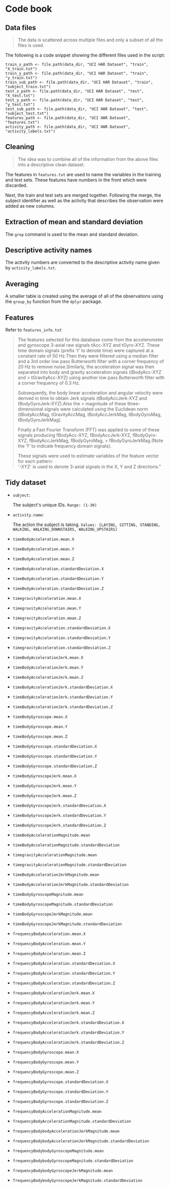 # Code book

## Data files

> The data is scattered across multiple files and only a subset of all the files is used.

The following is a code snippet showing the different files used in the script:

```
train_x_path <- file.path(data_dir, "UCI HAR Dataset", "train", "X_train.txt")
train_y_path <- file.path(data_dir, "UCI HAR Dataset", "train", "y_train.txt")
train_sub_path <- file.path(data_dir, "UCI HAR Dataset", "train", "subject_train.txt")
test_x_path <- file.path(data_dir, "UCI HAR Dataset", "test", "X_test.txt")
test_y_path <- file.path(data_dir, "UCI HAR Dataset", "test", "y_test.txt")
test_sub_path <- file.path(data_dir, "UCI HAR Dataset", "test", "subject_test.txt")
features_path <- file.path(data_dir, "UCI HAR Dataset", "features.txt")
activity_path <- file.path(data_dir, "UCI HAR Dataset", "activity_labels.txt")
```

## Cleaning

> The idea was to combine all of the information from the above files into a descriptive clean dataset.

The features in `features.txt` are used to name the variables in the training and test sets.
These features have numbers in the front which were discarded.

Next, the train and test sets are merged together.
Following the merge, the subject identifier as well as the activity that describes the observation were added as new columns.

## Extraction of mean and standard deviation

The `grep` command is used to the mean and standard deviation.

## Descriptive activity names

The activity numbers are converted to the descriptive activity name given by `activity_labels.txt`.

## Averaging

A smaller table is created using the average of all of the observations using the `group_by` function from the `dplyr` package.

## Features

Refer to `features_info.txt`

> The features selected for this database come from the accelerometer and gyroscope 3-axial raw signals tAcc-XYZ and tGyro-XYZ.
> These time domain signals (prefix 't' to denote time) were captured at a constant rate of 50 Hz.Then they were filtered using a median filter and a 3rd order low pass Butterworth filter with a corner frequency of 20 Hz to remove noise.Similarly, the acceleration signal was then separated into body and gravity acceleration signals (tBodyAcc-XYZ and > tGravityAcc-XYZ) using another low pass Butterworth filter with a corner frequency of 0.3 Hz.
>
> Subsequently, the body linear acceleration and angular velocity were derived in time to obtain Jerk signals (tBodyAccJerk-XYZ and tBodyGyroJerk-XYZ).Also the > magnitude of these three-dimensional signals were calculated using the Euclidean norm (tBodyAccMag, tGravityAccMag, tBodyAccJerkMag, tBodyGyroMag, tBodyGyroJerkMag).
>
> Finally a Fast Fourier Transform (FFT) was applied to some of these signals producing fBodyAcc-XYZ, fBodyAccJerk-XYZ, fBodyGyro-XYZ, fBodyAccJerkMag, fBodyGyroMag, > fBodyGyroJerkMag.(Note the 'f' to indicate frequency domain signals).
>
> These signals were used to estimate variables of the feature vector for each pattern:  
> '-XYZ' is used to denote 3-axial signals in the X, Y and Z directions."

## Tidy dataset

- `subject`:

  The subject's unique IDs.
  `Range: (1-30)`

- `activity.name`:

  The action the subject is taking.
  `Values: [LAYING, SITTING, STANDING, WALKING, WALKING_DOWNSTAIRS, WALKING_UPSTAIRS]`

- `timeBodyAcceleration.mean.X`
- `timeBodyAcceleration.mean.Y`
- `timeBodyAcceleration.mean.Z`
- `timeBodyAcceleration.standardDeviation.X`
- `timeBodyAcceleration.standardDeviation.Y`
- `timeBodyAcceleration.standardDeviation.Z`
- `timegravityAcceleration.mean.X`
- `timegravityAcceleration.mean.Y`
- `timegravityAcceleration.mean.Z`
- `timegravityAcceleration.standardDeviation.X`
- `timegravityAcceleration.standardDeviation.Y`
- `timegravityAcceleration.standardDeviation.Z`
- `timeBodyAccelerationJerk.mean.X`
- `timeBodyAccelerationJerk.mean.Y`
- `timeBodyAccelerationJerk.mean.Z`
- `timeBodyAccelerationJerk.standardDeviation.X`
- `timeBodyAccelerationJerk.standardDeviation.Y`
- `timeBodyAccelerationJerk.standardDeviation.Z`
- `timeBodyGyroscope.mean.X`
- `timeBodyGyroscope.mean.Y`
- `timeBodyGyroscope.mean.Z`
- `timeBodyGyroscope.standardDeviation.X`
- `timeBodyGyroscope.standardDeviation.Y`
- `timeBodyGyroscope.standardDeviation.Z`
- `timeBodyGyroscopeJerk.mean.X`
- `timeBodyGyroscopeJerk.mean.Y`
- `timeBodyGyroscopeJerk.mean.Z`
- `timeBodyGyroscopeJerk.standardDeviation.X`
- `timeBodyGyroscopeJerk.standardDeviation.Y`
- `timeBodyGyroscopeJerk.standardDeviation.Z`
- `timeBodyAccelerationMagnitude.mean`
- `timeBodyAccelerationMagnitude.standardDeviation`
- `timegravityAccelerationMagnitude.mean`
- `timegravityAccelerationMagnitude.standardDeviation`
- `timeBodyAccelerationJerkMagnitude.mean`
- `timeBodyAccelerationJerkMagnitude.standardDeviation`
- `timeBodyGyroscopeMagnitude.mean`
- `timeBodyGyroscopeMagnitude.standardDeviation`
- `timeBodyGyroscopeJerkMagnitude.mean`
- `timeBodyGyroscopeJerkMagnitude.standardDeviation`
- `frequencyBodyAcceleration.mean.X`
- `frequencyBodyAcceleration.mean.Y`
- `frequencyBodyAcceleration.mean.Z`
- `frequencyBodyAcceleration.standardDeviation.X`
- `frequencyBodyAcceleration.standardDeviation.Y`
- `frequencyBodyAcceleration.standardDeviation.Z`
- `frequencyBodyAccelerationJerk.mean.X`
- `frequencyBodyAccelerationJerk.mean.Y`
- `frequencyBodyAccelerationJerk.mean.Z`
- `frequencyBodyAccelerationJerk.standardDeviation.X`
- `frequencyBodyAccelerationJerk.standardDeviation.Y`
- `frequencyBodyAccelerationJerk.standardDeviation.Z`
- `frequencyBodyGyroscope.mean.X`
- `frequencyBodyGyroscope.mean.Y`
- `frequencyBodyGyroscope.mean.Z`
- `frequencyBodyGyroscope.standardDeviation.X`
- `frequencyBodyGyroscope.standardDeviation.Y`
- `frequencyBodyGyroscope.standardDeviation.Z`
- `frequencyBodyAccelerationMagnitude.mean`
- `frequencyBodyAccelerationMagnitude.standardDeviation`
- `frequencyBodybodyAccelerationJerkMagnitude.mean`
- `frequencyBodybodyAccelerationJerkMagnitude.standardDeviation`
- `frequencyBodybodyGyroscopeMagnitude.mean`
- `frequencyBodybodyGyroscopeMagnitude.standardDeviation`
- `frequencyBodybodyGyroscopeJerkMagnitude.mean`
- `frequencyBodybodyGyroscopeJerkMagnitude.standardDeviation`
